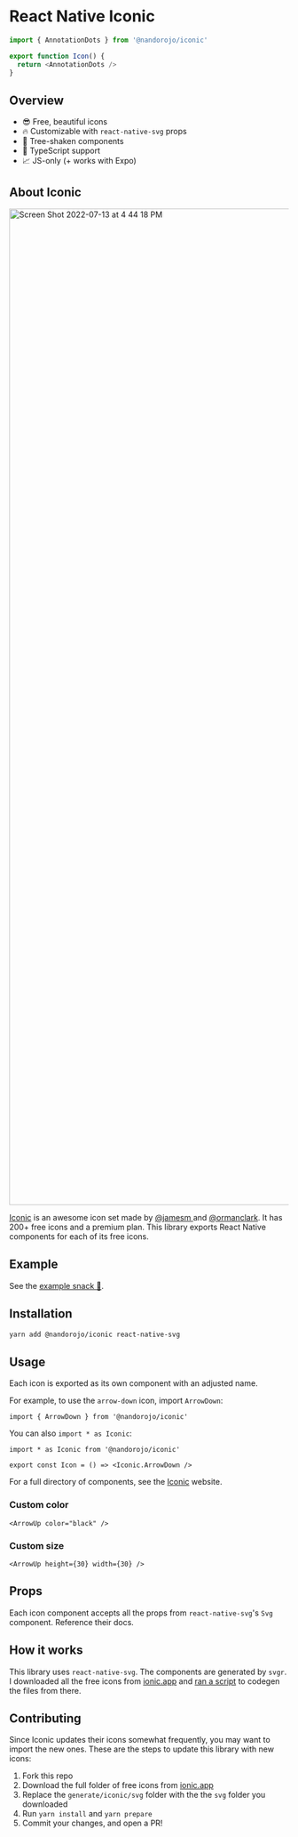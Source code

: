 # React Native Iconic


```ts
import { AnnotationDots } from '@nandorojo/iconic'

export function Icon() {
  return <AnnotationDots />
}
```

## Overview

- 😎 Free, beautiful icons
- 🔥 Customizable with `react-native-svg` props
- 🌲 Tree-shaken components
- 🤖 TypeScript support
- 📈 JS-only (+ works with Expo)


## About Iconic

<a href="https://iconic.app" target="_blank">
<img width="1792" alt="Screen Shot 2022-07-13 at 4 44 18 PM" src="https://user-images.githubusercontent.com/13172299/178855403-47b09fd7-df60-4bf0-850e-1d59072a4f35.png">
</a>


[Iconic](https://iconic.app/) is an awesome icon set made by [@jamesm
](https://twitter.com/jamesm) and [@ormanclark](https://twitter.com/@ormanclark). It has 200+ free icons and a premium plan. This library exports React Native components for each of its free icons.

## Example

See the [example snack 🍔](https://snack.expo.dev/@nandorojo/273c1f).

## Installation

```sh
yarn add @nandorojo/iconic react-native-svg
```

## Usage

Each icon is exported as its own component with an adjusted name.

For example, to use the `arrow-down` icon, import `ArrowDown`:

```tsx
import { ArrowDown } from '@nandorojo/iconic'
```

You can also `import * as Iconic`:

```tsx
import * as Iconic from '@nandorojo/iconic'

export const Icon = () => <Iconic.ArrowDown />
```

For a full directory of components, see the [Iconic](https://iconic.app/c/availability/free) website.

### Custom color

```tsx
<ArrowUp color="black" />
```

### Custom size

```tsx
<ArrowUp height={30} width={30} />
```

## Props

Each icon component accepts all the props from `react-native-svg`'s `Svg` component. Reference their docs.

## How it works

This library uses `react-native-svg`. The components are generated by `svgr`. I downloaded all the free icons from [ionic.app](https://ionic.app) and [ran a script](/generate/index.ts) to codegen the files from there.

## Contributing

Since Iconic updates their icons somewhat frequently, you may want to import the new ones. These are the steps to update this library with new icons:

1. Fork this repo
2. Download the full folder of free icons from [ionic.app](https://ionic.app)
3. Replace the `generate/iconic/svg` folder with the the `svg` folder you downloaded
4. Run `yarn install` and `yarn prepare`
5. Commit your changes, and open a PR!
